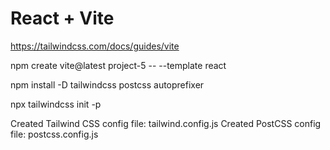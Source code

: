 # React + Vite

https://tailwindcss.com/docs/guides/vite


npm create vite@latest project-5 -- --template react

npm install -D tailwindcss postcss autoprefixer

npx tailwindcss init -p

Created Tailwind CSS config file: tailwind.config.js
Created PostCSS config file: postcss.config.js